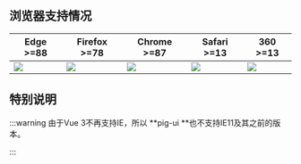 

## 浏览器支持情况
| Edge >=88 | Firefox >=78 | Chrome >=87 | Safari >=13 | 360 >=13 |
| --- | --- | --- | --- | --- |
| ![](https://cdn.jsdelivr.net/npm/@browser-logos/edge/edge_32x32.png) | ![](https://cdn.jsdelivr.net/npm/@browser-logos/firefox/firefox_32x32.png) | ![](https://cdn.jsdelivr.net/npm/@browser-logos/chrome/chrome_32x32.png) | ![](https://cdn.jsdelivr.net/npm/@browser-logos/safari/safari_32x32.png) | ![](https://cdn.nlark.com/yuque/0/2023/png/283679/1691036644663-f8aa24e6-ab75-44b6-834f-bf106a68c711.png) |


## 特别说明
:::warning
由于Vue 3不再支持IE，所以 **pig-ui **也不支持IE11及其之前的版本。

:::

